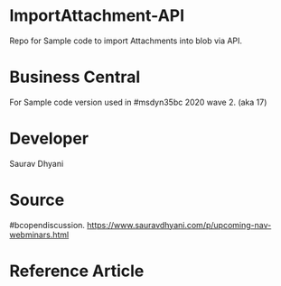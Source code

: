 # ImportAttachment-API
Repo for Sample code to import Attachments into blob via API.

# Business Central
For Sample code version used in #msdyn35bc 2020 wave 2. (aka 17)

# Developer
Saurav Dhyani

# Source
#bcopendiscussion.
https://www.sauravdhyani.com/p/upcoming-nav-webminars.html

# Reference Article

